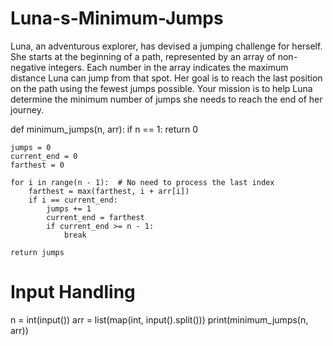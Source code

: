 # Luna-s-Minimum-Jumps

Luna, an adventurous explorer, has devised a jumping challenge for herself. She starts at the beginning of a path, represented by an array of non-negative integers. Each number in the array indicates the maximum distance Luna can jump from that spot. Her goal is to reach the last position on the path using the fewest jumps possible. Your mission is to help Luna determine the minimum number of jumps she needs to reach the end of her journey.


def minimum_jumps(n, arr):
    if n == 1:
        return 0
    
    jumps = 0
    current_end = 0
    farthest = 0

    for i in range(n - 1):  # No need to process the last index
        farthest = max(farthest, i + arr[i])
        if i == current_end:
            jumps += 1
            current_end = farthest
            if current_end >= n - 1:
                break

    return jumps

# Input Handling
n = int(input())
arr = list(map(int, input().split()))
print(minimum_jumps(n, arr))
